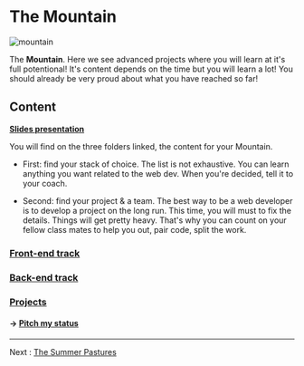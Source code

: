 # The Mountain

![mountain](https://media.giphy.com/media/zJA5yw4qlvmaA/giphy.gif)

The **Mountain**. Here we see advanced projects where you will learn at it's full potentional! It's content depends on the time but you will learn a lot! You should already be very proud about what you have reached so far!


## Content

[**Slides presentation**](https://docs.google.com/presentation/d/1x98WUyrVkCC_8Gmr4KBPfixWo2Ff6wTJhxuKB_rNZKE/edit?usp=sharing)

You will find on the three folders linked, the content for your Mountain. 

- First: find your stack of choice. The list is not exhaustive. You can learn anything you want related to the web dev. When you're decided, tell it to your coach. 

- Second: find your project & a team. The best way to be a web developer is to develop a project on the long run. This time, you will must to fix the details. Things will get pretty heavy. That's why you can count on your fellow class mates to help you out, pair code, split the work.


### [Front-end track](frontend_track/)

### [Back-end track](backend_track/)

### [Projects](projects/)

#### -> [Pitch my status](projects/pitch-my-status.md)



___

Next : [The Summer Pastures](../04-summer-pastures/)

